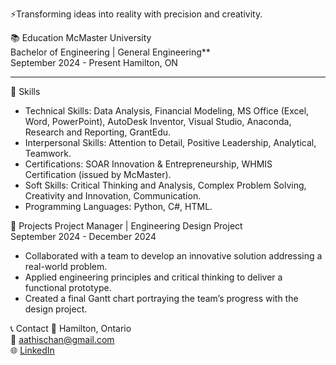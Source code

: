 ⚡Transforming ideas into reality with precision and creativity.

📚 Education
McMaster University  
Bachelor of Engineering | General Engineering**  
September 2024 - Present
Hamilton, ON  

---

🔧 Skills
- Technical Skills: Data Analysis, Financial Modeling, MS Office (Excel, Word, PowerPoint), AutoDesk Inventor, Visual Studio, Anaconda, Research and Reporting, GrantEdu.  
- Interpersonal Skills: Attention to Detail, Positive Leadership, Analytical, Teamwork.  
- Certifications: SOAR Innovation & Entrepreneurship, WHMIS Certification (issued by McMaster).  
- Soft Skills: Critical Thinking and Analysis, Complex Problem Solving, Creativity and Innovation, Communication.  
- Programming Languages: Python, C#, HTML.  

🚀 Projects
Project Manager | Engineering Design Project  
September 2024 - December 2024 
- Collaborated with a team to develop an innovative solution addressing a real-world problem.  
- Applied engineering principles and critical thinking to deliver a functional prototype.  
- Created a final Gantt chart portraying the team’s progress with the design project.  

📞 Contact
📍 Hamilton, Ontario  
📧 aathischan@gmail.com  
🌐 [LinkedIn](https://www.linkedin.com/in/aathischan)  


